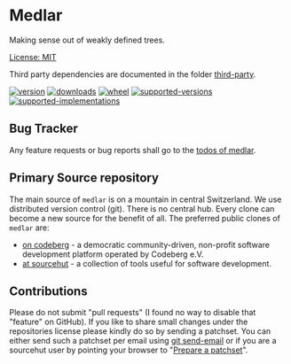 # Medlar

Making sense out of weakly defined trees.

[License: MIT](https://git.sr.ht/~sthagen/medlar/tree/default/item/LICENSE)

Third party dependencies are documented in the folder [third-party](third-party/README.md).

[![version](https://img.shields.io/pypi/v/medlar.svg?style=flat)](https://pypi.python.org/pypi/medlari/)
[![downloads](https://pepy.tech/badge/medlar/month)](https://pepy.tech/project/medlar)
[![wheel](https://img.shields.io/pypi/wheel/medlar.svg?style=flat)](https://pypi.python.org/pypi/medlar/)
[![supported-versions](https://img.shields.io/pypi/pyversions/medlar.svg?style=flat)](https://pypi.python.org/pypi/medlar/)
[![supported-implementations](https://img.shields.io/pypi/implementation/medlar.svg?style=flat)](https://pypi.python.org/pypi/medlar/)

## Bug Tracker

Any feature requests or bug reports shall go to the [todos of medlar](https://todo.sr.ht/~sthagen/medlar).

## Primary Source repository

The main source of `medlar` is on a mountain in central Switzerland.
We use distributed version control (git).
There is no central hub.
Every clone can become a new source for the benefit of all.
The preferred public clones of `medlar` are:

* [on codeberg](https://codeberg.org/sthagen/medlar) - a democratic community-driven, non-profit software development platform operated by Codeberg e.V.
* [at sourcehut](https://git.sr.ht/~sthagen/medlar) - a collection of tools useful for software development.

## Contributions

Please do not submit "pull requests" (I found no way to disable that "feature" on GitHub).
If you like to share small changes under the repositories license please kindly do so by sending a patchset.
You can either send such a patchset per email using [git send-email](https://git-send-email.io) or 
if you are a sourcehut user by pointing your browser to "[Prepare a patchset](https://git.sr.ht/~sthagen/medlar/send-email)".
